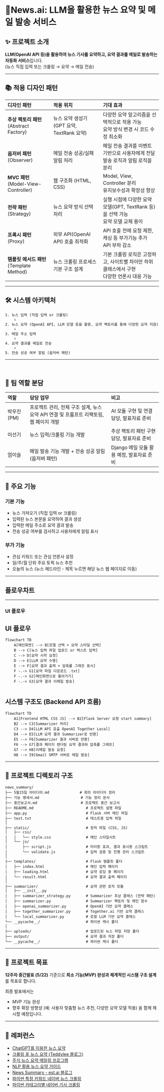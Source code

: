 # 📰News.ai: LLM을 활용한 뉴스 요약 및 메일 발송 서비스 <br>

## ✨ 프로젝트 소개


**LLM(OpenAI API 등)을 활용하여 뉴스 기사를 요약하고, 요약 결과를 메일로 발송하는 자동화 서비스**입니다.<br>
(뉴스 직접 입력 또는 크롤링 → 요약 → 메일 전송)
<br>

---

## 📚 적용 디자인 패턴

| 디자인 패턴                             | 적용 위치                           | 기대 효과                                                     |
| :--------------------------------- | :------------------------------ | :-------------------------------------------------------- |
| **추상 팩토리 패턴** (Abstract Factory)   | 뉴스 요약 생성기 (GPT 요약, TextRank 요약) | 다양한 요약 알고리즘을 선택적으로 적용 가능<br>요약 방식 변경 시 코드 수정 최소화          |
| **옵저버 패턴** (Observer)              | 메일 전송 성공/실패 알림 처리               | 메일 전송 결과를 이벤트 기반으로 사용자에게 전달<br>발송 로직과 알림 로직을 분리           |
| **MVC 패턴** (Model-View-Controller) | 웹 구조화 (HTML, CSS)             | Model, View, Controller 분리<br>유지보수성과 확장성 향상  |
| **전략 패턴** (Strategy)               | 뉴스 요약 방식 선택 처리                  | 실행 시점에 다양한 요약 모델(GPT, TextRank 등)을 선택 가능<br>요약 모델 교체 용이 |
| **프록시 패턴** (Proxy)                 | 외부 API(OpenAI API) 호출 최적화       | API 호출 전에 요청 제한, 캐싱 등 부가기능 추가<br>API 부하 감소                |
| **템플릿 메서드 패턴** (Template Method)   | 뉴스 크롤링 프로세스 기본 구조 설계            | 기본 크롤링 로직은 고정하고, 사이트별 차이만 하위 클래스에서 구현<br>다양한 언론사 대응 가능    |

---


## 🛠️ 시스템 아키텍처

```plaintext
1. 뉴스 입력 (직접 입력 or 크롤링)
    ↓
2. 뉴스 요약 (OpenAI API, LLM 모델 등을 활용, 요약 팩토리를 통해 다양한 요약 지원)
    ↓
3. 메일 주소 입력
    ↓
4. 요약 결과를 메일로 전송
    ↓
5. 전송 성공 여부 알림 (옵저버 패턴)
```

--- 

<br>

## 👥 팀 역할 분담

| 역할        | 담당 업무                           | 비고                 |
| :-------- | :------------------------------ | :----------------- |
| 박우진 (PM)   | 프로젝트 관리, 전체 구조 설계, 뉴스 요약 API 연결 및 프롬프트 리팩토링, 웹 페이지 개발 | AI 모듈 구현 및 연결 담당, 발표자료 준비 |
| 이선기 | 뉴스 입력/크롤링 기능 개발 | 추상 팩토리 패턴 구현 담당, 발표자료 준비    |
| 엄이슬 | 메일 발송 기능 개발 + 전송 성공 알림 (옵저버 패턴) | Django 메일 모듈 활용 예정, 발표자료 준비 |

---

## 🎯 주요 기능

### 기본 기능

* 뉴스 가져오기 (직접 입력 or 크롤링)
* 입력된 뉴스 본문을 요약하여 결과 생성
* 입력한 메일 주소로 요약 결과 발송
* 전송 성공 여부를 검사하고 사용자에게 알림 표시

### 부가 기능

* 관심 키워드 또는 관심 언론사 설정
* 일/주/월 단위 주요 토픽 뉴스 추천
* 오늘의 뉴스 (뉴스 헤드라인 - 제목 누르면 해당 뉴스 웹 페이지로 이동) 

---

## 플로우차트

---

### UI 플로우

## UI 플로우

```mermaid
flowchart TB
    A[메인화면] --> B[모델 선택 + 요약 스타일 선택]
    B --> C[뉴스 입력 파일 업로드 or 텍스트 입력]
    C --> D[요약 시작 요청]
    D --> E[LLM 요약 수행]
    E --> F[요약 결과 출력 + 압축률 그래프 표시]
    F -.-> G1[요약 파일 다운로드 .txt]
    F -.-> G2[메인화면으로 돌아가기]
    F -.-> G3[요약 결과 이메일 발송]
    
```

## 시스템 구조도 (Backend API 흐름)

```mermaid
flowchart TD
    A1[Frontend HTML CSS JS] --> B2[Flask Server 요청 start summary]
    B2 --> C3[Summarizer 처리]
    C3 --> D4[LLM API 호출 OpenAI Together Local]
    D4 --> E5[LLM 요약 결과 Summarizer로 반환]
    E5 --> F6[Summarizer 결과 서버로 반환]
    F6 --> G7[결과 페이지 렌더링 요약 결과와 압축률 그래프]
    G7 --> H8[이메일 발송 요청]
    H8 --> I9[Gmail SMTP 서버로 메일 발송]
```

---

## 📂 프로젝트 디렉토리 구조

```plaintext
news_summary/
├── 5월15일 아이디어.md              # 회의 아이디어 정리
├── 기능 명세서.md                   # 기능 정리 문서
├── 중간보고서.md                    # 프로젝트 중간 보고서
├── README.md                        # 프로젝트 설명 파일
├── app.py                           # Flask 서버 메인 파일
├── test.txt                         # 테스트용 입력 파일
│
├── static/                          # 정적 파일 (CSS, JS)
│   ├── css/
│   │   └── style.css                # 메인 스타일시트
│   └── js/
│       ├── script.js                # 타이핑 효과, 결과 표시용 스크립트
│       └── validate.js              # 입력 검증 및 진행 관리 스크립트
│
├── templates/                       # Flask 템플릿 폴더
│   ├── index.html                   # 메인 입력 페이지
│   ├── loading.html                 # 요약 로딩 중 페이지
│   └── result.html                  # 요약 결과 출력 페이지
│
├── summarizer/                      # 요약 관련 로직 모듈
│   ├── __init__.py
│   ├── summarizer_strategy.py       # Summarizer 추상 클래스 (전략 패턴)
│   ├── summarizer.py                # Summarizer 팩토리 및 메인 함수
│   ├── openai_summarizer.py         # OpenAI 기반 요약 클래스
│   ├── together_summarizer.py       # Together.ai 기반 요약 클래스
│   └── local_summarizer.py          # 로컬 LLM 기반 요약 클래스
└── __pycache__/                     # 파이썬 캐시 폴더
│
├── uploads/                         # 업로드된 뉴스 파일 저장 폴더
├── output/                          # 요약 결과 저장 폴더
└── __pycache__/                     # 파이썬 캐시 폴더
```

---

## 🏁 프로젝트 목표

**12주차 중간발표 (5/22)** 기준으로 **최소 기능(MVP) 완성과 체계적인 시스템 구조 설계**를 목표로 합니다.

최종 발표에서는

* MVP 기능 완성
* 향후 확장 방향성 (예: 사용자 맞춤형 뉴스 추천, 다양한 요약 모델 적용)
  을 함께 제시할 예정입니다.

---

## 🔗 레퍼런스

* [ChatGPT를 이용한 뉴스 요약](https://positive-impactor.tistory.com/626)
* [크롤링 후 뉴스 요약 (Teddylee 블로그)](https://teddylee777.github.io/python/news-article/)
* [주식 뉴스 요약 메일링 프로그램](https://myeonghak.github.io/natural%20language%20processing/NLP-주식-뉴스-요약-메일링-프로그램/)
* [NLP 활용 뉴스 요약 가이드](https://study-yoon.tistory.com/227)
* [News Summary - est.ai 블로그](https://blog.est.ai/2021/06/news-summary/)
* [파이썬 특정 키워드 네이버 뉴스 크롤링](https://wewegh.tistory.com/61)
* [파이썬 카테고리별 네이버 기사 크롤링](https://bigdata-doctrine.tistory.com/34)

